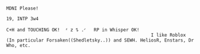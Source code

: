                                                                                                 MDNI Please! 
                                                                                                19, INTP 3w4 
                                                                             C+H and TOUCHING OK!  ᶻ 𝗓 𐰁 .ᐟ   RP in Whisper OK!
                                                          I like Roblox (In particular Forsaken((Shedletsky..)) and SEWH. HeliosR, Enstars, Dr Who, etc.
